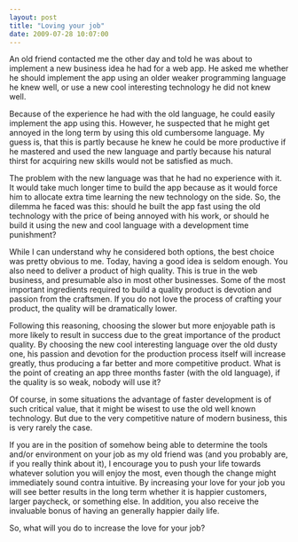 ```yaml
---
layout: post
title: "Loving your job"
date: 2009-07-28 10:07:00
---
```

An old friend contacted me the other day and told he was about to implement a new business idea he had for a web app. He asked me whether he should implement the app using an older weaker programming language he knew well, or use a new cool interesting technology he did not knew well.

Because of the experience he had with the old language, he could easily implement the app using this. However, he suspected that he might get annoyed in the long term by using this old cumbersome language. My guess is, that this is partly because he knew he could be more productive if he mastered and used the new language and partly because his natural thirst for acquiring new skills would not be satisfied as much.

The problem with the new language was that he had no experience with it. It would take much longer time to build the app because as it would force him to allocate extra time learning the new technology on the side. So, the dilemma he faced was this: should he built the app fast using the old technology with the price of being annoyed with his work, or should he build it using the new and cool language with a development time punishment?

While I can understand why he considered both options, the best choice was pretty obvious to me. Today, having a good idea is seldom enough. You also need to deliver a product of high quality. This is true in the web business, and presumable also in most other businesses. Some of the most important ingredients required to build a quality product is devotion and passion from the craftsmen. If you do not love the process of crafting your product, the quality will be dramatically lower.

Following this reasoning, choosing the slower but more enjoyable path is more likely to result in success due to the great importance of the product quality. By choosing the new cool interesting language over the old dusty one, his passion and devotion for the production process itself will increase greatly, thus producing a far better and more competitive product. What is the point of creating an app three months faster (with the old language), if the quality is so weak, nobody will use it?

Of course, in some situations the advantage of faster development is of such critical value, that it might be wisest to use the old well known technology. But due to the very competitive nature of modern business, this is very rarely the case.

If you are in the position of somehow being able to determine the tools and/or environment on your job as my old friend was (and you probably are, if you really think about it), I encourage you to push your life towards whatever solution you will enjoy the most, even though the change might immediately sound contra intuitive. By increasing your love for your job you will see better results in the long term whether it is happier customers, larger paycheck, or something else. In addition, you also receive the invaluable bonus of having an generally happier daily life.

So, what will you do to increase the love for your job?
